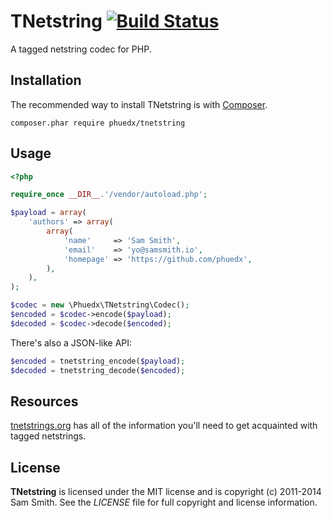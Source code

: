 # TNetstring [![Build Status](https://secure.travis-ci.org/phuedx/tnetstring.png?branch=master)](http://travis-ci.org/phuedx/tnetstring)

A tagged netstring codec for PHP.

## Installation

The recommended way to install TNetstring is with [Composer](https://getcomposer.org/).

```
composer.phar require phuedx/tnetstring
```

## Usage

```php
<?php

require_once __DIR__.'/vendor/autoload.php';

$payload = array(
    'authors' => array(
        array(
            'name'     => 'Sam Smith',
            'email'    => 'yo@samsmith.io',
            'homepage' => 'https://github.com/phuedx',
        ),
    ),
);

$codec = new \Phuedx\TNetstring\Codec();
$encoded = $codec->encode($payload);
$decoded = $codec->decode($encoded);
```

There's also a JSON-like API:

```php
$encoded = tnetstring_encode($payload);
$decoded = tnetstring_decode($encoded);
```

## Resources

[tnetstrings.org](http://tnetstrings.org) has all of the information you'll need to get acquainted with tagged netstrings.

## License

**TNetstring** is licensed under the MIT license and is copyright (c) 2011-2014 Sam Smith. See the *LICENSE* file for full copyright and license information.
